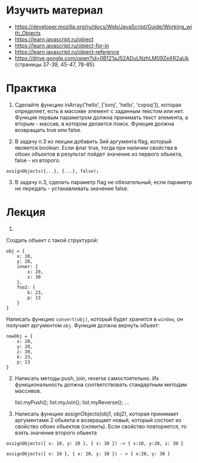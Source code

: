 # Изучить материал

* https://developer.mozilla.org/ru/docs/Web/JavaScript/Guide/Working_with_Objects
* https://learn.javascript.ru/object
* https://learn.javascript.ru/object-for-in
* https://learn.javascript.ru/object-reference
* https://drive.google.com/open?id=0B121aJ52ADuLNzhLM09ZeXR2aUk (страницы 37-39, 45-47, 78-85)

# Практика

1) Сделайте функцию inArray('hello', ['svnj', 'hello', 'cvpoq']), которая определяет, есть в массиве элемент с заданным текстом или нет. Функция первым параметром должна принимать
текст элемента, а вторым - массив, в котором делается поиск. Функция должна
возвращать true или false.

2) В задачу п.3 из лекции добавить 3ий аргумента flag, который является boolean. Если флаг true, тогда при наличии свойства в обоих объектов в результат пойдет значение из первого обьекта, false - из второго.
```
assignObjects({...}, {...}, false);
```

3) В задачу п.3, сделать параметр flag не обязательный, если параметр не передать - устанавливать значение false.



# Лекция
1)
Создать объект с такой структурой:

    obj = {
        x: 10,
        y: 20,
        inner: {
            x: 20,
            z: 30
        },
        foo2: {
            k: 23,
            p: 13
        }
    }


Написать функцию `convert(obj)`, который будет хранится в `window`, он получает аргументом `obj`.
Функция должна вернуть объект:

    newObj = {
        x: 20,
        y: 20,
        z: 30,
        k: 23,
        p: 13
    }



2.
    Написать методы push, join, reverse самостоятельно.
    Их функциональность должна соответствовать стандартным методам массивов.

    list.myPush();
    list.myJoin();
    list.myReverse();
    ...

    

3) Написать функцию assignObjects(obj1, obj2), которая принимает аргументами 2 обьекта и возвращает новый, который состоит из свойство обоих обьектов (склеить). Если свойство повторяется, то взять значение второго обьекта

```
assignObjects({ x: 10, y: 20 }, { z: 30 }) -> { x:10, y:20, z: 30 }

assignObjects({ x: 10 }, { x: 20, y: 30 }) - > { x:20, y: 30 }
```